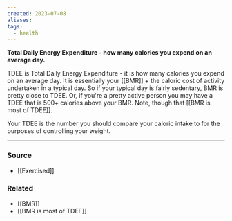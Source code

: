 ```yaml
---
created: 2023-07-08
aliases: 
tags:
  - health
---
```

**Total Daily Energy Expenditure - how many calories you expend on an average day.**

TDEE is Total Daily Energy Expenditure - it is how many calories you expend on an average day. It is essentially your [[BMR]] + the caloric cost of activity undertaken in a typical day. So if your typical day is fairly sedentary, BMR is pretty close to TDEE. Or, if you're a pretty active person you may have a TDEE that is 500+ calories above your BMR. Note, though that [[BMR is most of TDEE]].

Your TDEE is the number you should compare your caloric intake to for the purposes of controlling your weight.

****
### Source
- [[Exercised]]

### Related
- [[BMR]] 
- [[BMR is most of TDEE]]